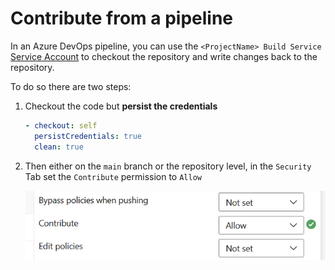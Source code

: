 # Contribute from a pipeline

In an Azure DevOps pipeline, you can use the `<ProjectName> Build Service` [Service Account](https://learn.microsoft.com/en-us/azure/devops/organizations/security/permissions?view=azure-devops&tabs=preview-page#service-accounts) to checkout the repository and write changes back to the repository.

To do so there are two steps:

1. Checkout the code but **persist the credentials**

    ```yaml
    - checkout: self
      persistCredentials: true
      clean: true
    ```

2. Then either on the `main` branch or the repository level, in the `Security` Tab set the `Contribute` permission to `Allow`

    ![Azure DevOps Contribute Permission](contribute-from-pipeline.png)
